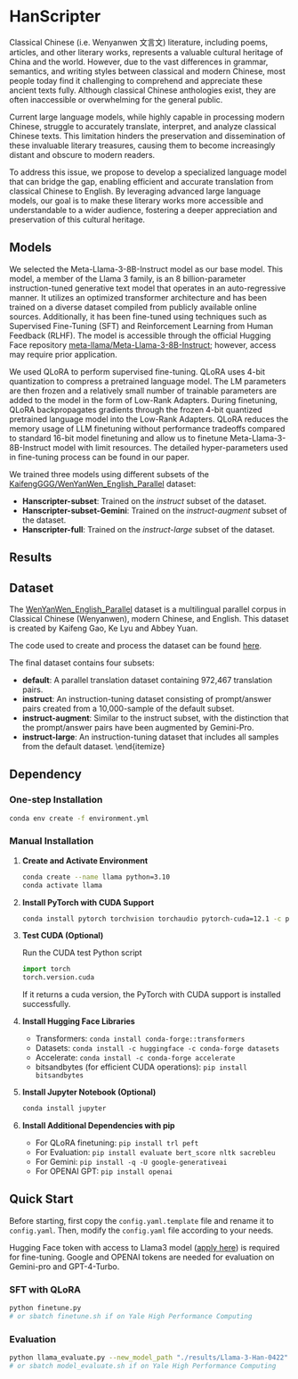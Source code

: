 # HanScripter
Classical Chinese (i.e. Wenyanwen 文言文) literature, including poems, articles, and other literary works, represents a valuable cultural heritage of China and the world. However, due to the vast differences in grammar, semantics, and writing styles between classical and modern Chinese, most people today find it challenging to comprehend and appreciate these ancient texts fully. Although classical Chinese anthologies exist, they are often inaccessible or overwhelming for the general public.

Current large language models, while highly capable in processing modern Chinese, struggle to accurately translate, interpret, and analyze classical Chinese texts. This limitation hinders the preservation and dissemination of these invaluable literary treasures, causing them to become increasingly distant and obscure to modern readers.

To address this issue, we propose to develop a specialized language model that can bridge the gap, enabling efficient and accurate translation from classical Chinese to English. By leveraging advanced large language models, our goal is to make these literary works more accessible and understandable to a wider audience, fostering a deeper appreciation and preservation of this cultural heritage.

## Models
We selected the Meta-Llama-3-8B-Instruct model as our base model. This model, a member of the Llama 3 family, is an 8 billion-parameter instruction-tuned generative text model that operates in an auto-regressive manner. It utilizes an optimized transformer architecture and has been trained on a diverse dataset compiled from publicly available online sources. Additionally, it has been fine-tuned using techniques such as Supervised Fine-Tuning (SFT) and Reinforcement Learning from Human Feedback (RLHF). The model is accessible through the official Hugging Face repository [meta-llama/Meta-Llama-3-8B-Instruct](https://huggingface.co/meta-llama/Meta-Llama-3-8B-Instruct); however, access may require prior application.

We used QLoRA to perform supervised fine-tuning. QLoRA uses 4-bit quantization to compress a pretrained language model. The LM parameters are then frozen and a relatively small number of trainable parameters are added to the model in the form of Low-Rank Adapters. During finetuning, QLoRA backpropagates gradients through the frozen 4-bit quantized pretrained language model into the Low-Rank Adapters. QLoRA reduces the memory usage of LLM finetuning without performance tradeoffs compared to standard 16-bit model finetuning and allow us to finetune Meta-Llama-3-8B-Instruct model with limit resources. The detailed hyper-parameters used in fine-tuning process can be found in our paper.

We trained three models using different subsets of the [KaifengGGG/WenYanWen_English_Parallel](https://huggingface.co/datasets/KaifengGGG/WenYanWen_English_Parallel) dataset:

- **Hanscripter-subset**: Trained on the *instruct* subset of the dataset.
- **Hanscripter-subset-Gemini**: Trained on the *instruct-augment* subset of the dataset.
- **Hanscripter-full**: Trained on the *instruct-large* subset of the dataset.

## Results



## Dataset

The [WenYanWen_English_Parallel](https://huggingface.co/datasets/KaifengGGG/WenYanWen_English_Parrallel) dataset is a multilingual parallel corpus in Classical Chinese (Wenyanwen), modern Chinese, and English. This dataset is created by Kaifeng Gao, Ke Lyu and Abbey Yuan.

The code used to create and process the dataset can be found [here](https://github.com/Kaifeng-Gao/WenYanWen_English_Parallel).

The final dataset contains four subsets:
- **default**: A parallel translation dataset containing 972,467 translation pairs.
- **instruct**: An instruction-tuning dataset consisting of prompt/answer pairs created from a 10,000-sample of the default subset.
- **instruct-augment**: Similar to the instruct subset, with the distinction that the prompt/answer pairs have been augmented by Gemini-Pro.
- **instruct-large**: An instruction-tuning dataset that includes all samples from the default dataset.
\end{itemize}

## Dependency

### One-step Installation

```bash
conda env create -f environment.yml
```

### Manual Installation

1. **Create and Activate Environment**
   ```bash
   conda create --name llama python=3.10
   conda activate llama
   ```

2. **Install PyTorch with CUDA Support**
   ```bash
   conda install pytorch torchvision torchaudio pytorch-cuda=12.1 -c pytorch -c nvidia
   ```

3. **Test CUDA (Optional)**

   Run the CUDA test Python script
   ```python
   import torch
   torch.version.cuda
   ```
   If it returns a cuda version, the PyTorch with CUDA support is installed successfully.

4. **Install Hugging Face Libraries**

   - Transformers: `conda install conda-forge::transformers`
   - Datasets: `conda install -c huggingface -c conda-forge datasets`
   - Accelerate: `conda install -c conda-forge accelerate`
   - bitsandbytes (for efficient CUDA operations): `pip install bitsandbytes`

5. **Install Jupyter Notebook (Optional)**

   ```bash
   conda install jupyter
   ```

6. **Install Additional Dependencies with pip**
   - For QLoRA finetuning: `pip install trl peft`
   - For Evaluation: `pip install evaluate bert_score nltk sacrebleu`
   - For Gemini: `pip install -q -U google-generativeai`
   - For OPENAI GPT: `pip install openai`

## Quick Start

Before starting, first copy the `config.yaml.template` file and rename it to `config.yaml`. Then, modify the `config.yaml` file according to your needs.

Hugging Face token with access to Llama3 model ([apply here](https://huggingface.co/meta-llama/Meta-Llama-3-8B-Instruct)) is required for fine-tuning. Google and OPENAI tokens are needed for evaluation on Gemini-pro and GPT-4-Turbo.

### SFT with QLoRA

```bash
python finetune.py
# or sbatch finetune.sh if on Yale High Performance Computing
```

### Evaluation
```bash
python llama_evaluate.py --new_model_path "./results/Llama-3-Han-0422" --finetune True --num_shots 5
# or sbatch model_evaluate.sh if on Yale High Performance Computing
```



